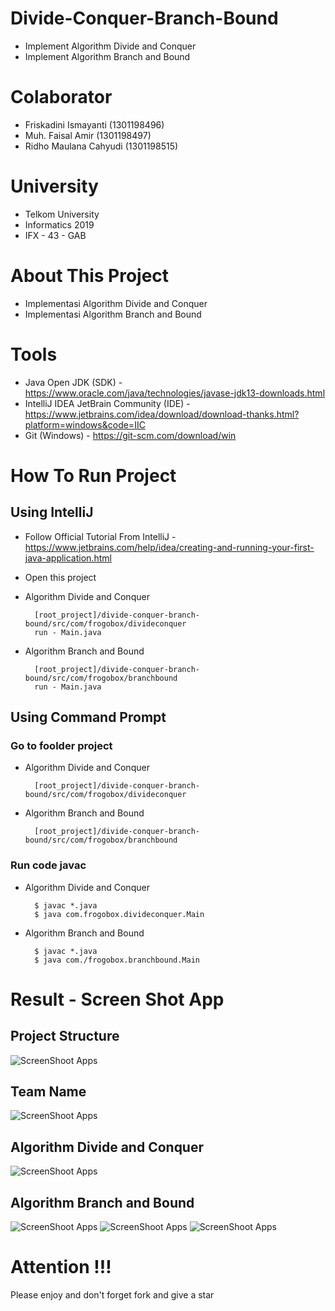 # Divide-Conquer-Branch-Bound
- Implement Algorithm Divide and Conquer
- Implement Algorithm Branch and Bound

# Colaborator
- Friskadini Ismayanti (1301198496)
- Muh. Faisal Amir  (1301198497)
- Ridho Maulana Cahyudi  (1301198515)

# University
- Telkom University
- Informatics 2019
- IFX - 43 - GAB

# About This Project
- Implementasi Algorithm Divide and Conquer
- Implementasi Algorithm Branch and Bound

# Tools
- Java Open JDK (SDK) - https://www.oracle.com/java/technologies/javase-jdk13-downloads.html
- IntelliJ IDEA JetBrain Community (IDE) - https://www.jetbrains.com/idea/download/download-thanks.html?platform=windows&code=IIC
- Git (Windows) - https://git-scm.com/download/win

# How To Run Project
## Using IntelliJ
- Follow Official Tutorial From IntelliJ - https://www.jetbrains.com/help/idea/creating-and-running-your-first-java-application.html
- Open this project
- Algorithm Divide and Conquer

        [root_project]/divide-conquer-branch-bound/src/com/frogobox/divideconquer
        run - Main.java


- Algorithm Branch and Bound

        [root_project]/divide-conquer-branch-bound/src/com/frogobox/branchbound
        run - Main.java


## Using Command Prompt
### Go to foolder project
- Algorithm Divide and Conquer

        [root_project]/divide-conquer-branch-bound/src/com/frogobox/divideconquer


- Algorithm Branch and Bound

        [root_project]/divide-conquer-branch-bound/src/com/frogobox/branchbound

### Run code javac

- Algorithm Divide and Conquer

        $ javac *.java
        $ java com.frogobox.divideconquer.Main


- Algorithm Branch and Bound

        $ javac *.java
        $ java com./frogobox.branchbound.Main

# Result - Screen Shot App
## Project Structure
![ScreenShoot Apps](docs/image/ss_structure.jpg?raw=true)

## Team Name
![ScreenShoot Apps](docs/image/ss_team_name.png?raw=true)

## Algorithm Divide and Conquer
![ScreenShoot Apps](docs/image/ss_divide_conquer.png?raw=true)

## Algorithm Branch and Bound
![ScreenShoot Apps](docs/image/ss_branchbounch_1.png?raw=true)
![ScreenShoot Apps](docs/image/ss_branchbounch_2.png?raw=true)
![ScreenShoot Apps](docs/image/ss_branchbounch_3.png?raw=true)

# Attention !!!
Please enjoy and don't forget fork and give a star